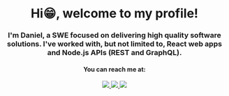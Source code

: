 <h1 align="center">
 Hi😁, welcome to my profile!
</h1>

<h3 align="center">
  I'm Daniel, a SWE focused on delivering high quality software solutions. I've worked with, but not limited to, React web apps and Node.js APIs (REST and GraphQL).
</h3>

<h4 align="center"> You can reach me at: </h4>

<p align="center">
 
  <a href="https://www.linkedin.com/in/danielmarquesdev" target="_blank">
    <img src="https://img.shields.io/badge/danielmarquesdev-0077B5?style=for-the-badge&logo=linkedin&logoColor=white">
  </a>
 
  <a href="mailto:daniel.brz2009@gmail.com" target="_blank">
    <img src="https://img.shields.io/badge/daniel.brz2009@gmail.com-D14836?style=for-the-badge&logo=gmail&logoColor=white">
  </a>
  
  <a href="https://twitter.com/danielmdev" target="_blank">
    <img src="https://img.shields.io/badge/danielmdev-1DA1F2?style=for-the-badge&logo=twitter&logoColor=white">
 </a>
  
</p>
